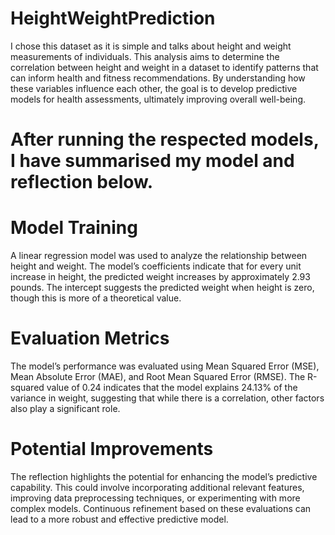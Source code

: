 # HeightWeightPrediction

I chose this dataset as it is simple and talks about height and weight measurements of individuals. This analysis aims to determine the correlation between height and weight in a dataset to identify patterns that can inform health and fitness recommendations. By understanding how these variables influence each other, the goal is to develop predictive models for health assessments, ultimately improving overall well-being.

# After running the respected models, I have summarised my model and reflection below. 


# Model Training 

A linear regression model was used to analyze the relationship between height and weight. The model’s coefficients indicate that for every unit increase in height, the predicted weight increases by approximately 2.93 pounds. The intercept suggests the predicted weight when height is zero, though this is more of a theoretical value. 

 

# Evaluation Metrics 

The model’s performance was evaluated using Mean Squared Error (MSE), Mean Absolute Error (MAE), and Root Mean Squared Error (RMSE). The R-squared value of 0.24 indicates that the model explains 24.13% of the variance in weight, suggesting that while there is a correlation, other factors also play a significant role. 

 

# Potential Improvements 

The reflection highlights the potential for enhancing the model’s predictive capability. This could involve incorporating additional relevant features, improving data preprocessing techniques, or experimenting with more complex models. Continuous refinement based on these evaluations can lead to a more robust and effective predictive model. 
